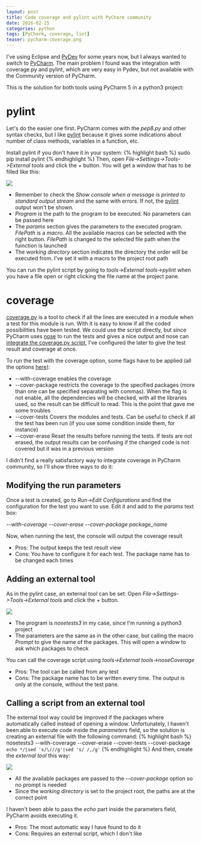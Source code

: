 ```yaml
---
layout: post
title: Code coverage and pylint with PyCharm community
date: 2016-02-15
categories: python
tags: [PyCharm, coverage, lint]
teaser: pycharm-coverage.png
---
```


I've using Eclipse and [PyDev][pydev] for some years now, but I always wanted to switch to [PyCharm][pycharm]. The main problem I found was the integration with coverage.py and pylint, which are very easy in Pydev, but not available with the Community version of PyCharm.

This is the solution for both tools using PyCharm 5 in a python3 project:

# pylint

Let's do the easier one first. PyCharm comes with the _pep8.py_ and other syntax checks, but I like [pylint][pylint] because it gives some indications about number of class methods, variables in a function, etc.

Install pylint if you don't have it in your system:
{% highlight bash %}
sudo pip install pylint
{% endhighlight %}
Then, open _File->Settings->Tools->External tools_ and click the _+_ button. You will get a window that has to be filled like this:

<img src="{{ site.baseurl }}/images/python/pycharm-coverage/pylint.png"/>

- Remember to check the _Show console when a message is printed to standard output stream_ and the same with errors. If not, the [pylint][pylint] output won't be shown.
- _Program_ is the path to the program to be executed. No parameters can be passed here
- The _params_ section gives the parameters to the executed program. _$FilePath$_ is a _macro_. All the available macros can be selected with the right button. _$FilePath$_ is changed to the selected file path when the fuinction is launched
- The _working directory_ section indicates the directory the order will be executed from. I've set it with a macro to the project root path

You can run the pylint script by going to _tools->External tools->pylint_ when you have a file open or right clicking the file name at the project pane.

# coverage

[coverage.py][coverage.py] is a tool to check if all the lines are executed in a module when a test for this module is run. With it is easy to know if all the coded possibilities have been tested. We could use the script directly, but since PyCharm uses [nose][nose] to run the tests and gives a nice output and nose can [integrate the coverage.py script][nose coverage], I've configured the later to give the test result and coverage at once.

To run the test with the coverage option, some flags have to be applied (all the options [here][nose coverage]):

- --with-coverage enables the coverage
- --cover-package restricts the coverage to the specified packages (more than one can be specified separating with commas). When the flag is not enable, all the dependencies will be checked, with all the libraries used, so the result can be difficult to read. This is the point that gave me some troubles
- --cover-tests Covers the modules and tests. Can be useful to check if all the test has been run (if you use some condition inside them, for instance)
- --cover-erase Reset the results before running the tests. If tests are not erased, the output results can be confusing if the changed code is not covered but it was in a previous version

I didn't find a really satisfactory way to integrate coverage in PyCharm community, so I'll show three ways to do it:

## Modifying the run parameters

Once a test is created, go to _Run->Edit Configurations_ and find the configuration for the test you want to use. Edit it and add to the _params_ text box:

_--with-coverage --cover-erase --cover-package package_name_

Now, when running the test, the console will output the coverage result

- Pros: The output keeps the test result view
- Cons: You have to configure it for each test. The package name has to be changed each times

## Adding an external tool

As in the pylint case, an external tool can be set: Open _File->Settings->Tools->External tools_ and click the _+_ button.

<img src="{{ site.baseurl }}/images/python/pycharm-coverage/coverage1.png"/>

- The program is _nosetests3_ in my case, since I'm running a python3 project
- The parameters are the same as in the other case, but calling the macro _$Prompt$_ to give the name of the packages. This will open a window to ask which packages to check

You can call the coverage script using _tools->External tools->noseCoverage_

- Pros: The tool can be called from any test
- Cons: The package name has to be written every time. The output is only at the console, without the test pane.

## Calling a script from an external tool

The external tool way could be improved if the packages where automatically called instead of opening a window. Unfortunately, I haven't been able to execute code inside the _parameters_ field, so the solution is creating an external file with the following command:
{% highlight bash %}
nosetests3 --with-coverage --cover-erase --cover-tests --cover-package `echo */|sed 's/\///g'|sed 's/ /,/g'`
{% endhighlight %}
And then, create the _external tool_ this way:

<img src="{{ site.baseurl }}/images/python/pycharm-coverage/coverage2.png"/>

- All the available packages are passed to the _--cover-package_ option so no prompt is needed
- Since the _working directory_ is set to the project root, the paths are at the correct point

I haven't been able to pass the _echo_ part inside the parameters field, PyCharm avoids executing it.

- Pros: The most automatic way I have found to do it
- Cons: Requires an external script, which I don't like

[pycharm]: https://www.jetbrains.com/pycharm/
[pydev]: http://www.pydev.org/
[pylint]: https://www.pylint.org/
[coverage.py]: https://coverage.readthedocs.org/en/coverage-4.0.3/
[nose]: https://nose.readthedocs.org/en/latest/
[nose coverage]: http://nose.readthedocs.org/en/latest/plugins/cover.html
